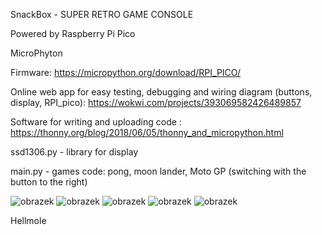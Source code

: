 SnackBox - SUPER RETRO GAME CONSOLE

Powered by Raspberry Pi Pico 

MicroPhyton 

Firmware:
https://micropython.org/download/RPI_PICO/

Online web app for easy testing, debugging and wiring diagram (buttons, display, RPI_pico):
https://wokwi.com/projects/393069582426489857

Software for writing and uploading code :
https://thonny.org/blog/2018/06/05/thonny_and_micropython.html

ssd1306.py - library for display

main.py - games code: pong, moon lander, Moto GP (switching with the button to the right)

![obrazek](https://github.com/Hellmole/Rasberry-pi-pico-games/assets/149156309/32749bf2-26cf-4102-88f0-1f46b9533160)
![obrazek](https://github.com/Hellmole/Rasberry-pi-pico-games/assets/149156309/b2f4f96f-30f2-4982-b554-66fab6cb806e)
![obrazek](https://github.com/Hellmole/Rasberry-pi-pico-games/assets/149156309/2e743311-26dd-40e4-b73f-a4ef2d58f332)
![obrazek](https://github.com/Hellmole/Rasberry-pi-pico-games/assets/149156309/3a45bbd4-a0f8-427f-967a-2fb3f69aa238)
![obrazek](https://github.com/Hellmole/Rasberry-pi-pico-games/assets/149156309/e59907ff-3dfc-48a1-b67b-b7e7e9c3085a)

Hellmole

